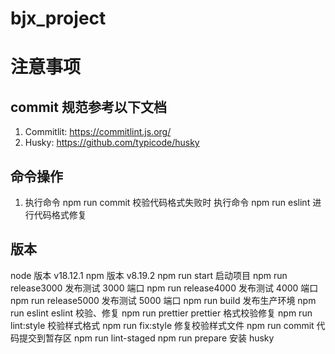 # bjx_project

# 注意事项

## commit 规范参考以下文档

1. Commitlit: https://commitlint.js.org/
2. Husky: https://github.com/typicode/husky

## 命令操作

1. 执行命令 npm run commit 校验代码格式失败时 执行命令 npm run eslint 进行代码格式修复

## 版本

node 版本 v18.12.1
npm 版本 v8.19.2
npm run start 启动项目
npm run release3000 发布测试 3000 端口
npm run release4000 发布测试 4000 端口
npm run release5000 发布测试 5000 端口
npm run build 发布生产环境
npm run eslint eslint 校验、修复
npm run prettier prettier 格式校验修复
npm run lint:style 校验样式格式
npm run fix:style 修复校验样式文件
npm run commit 代码提交到暂存区
npm run lint-staged
npm run prepare 安装 husky
